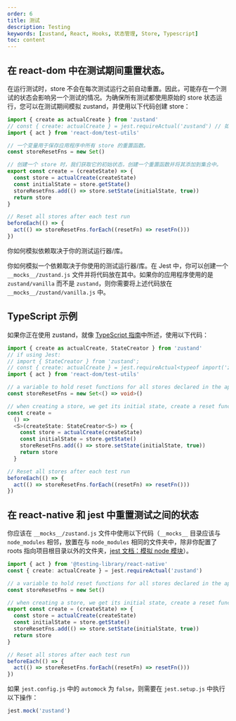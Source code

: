 ```yaml
---
order: 6
title: 测试
description: Testing
keywords: [zustand, React, Hooks, 状态管理, Store, Typescript]
toc: content
---
```


## 在 react-dom 中在测试期间重置状态。

在运行测试时，store 不会在每次测试运行之前自动重置。因此，可能存在一个测试的状态会影响另一个测试的情况。为确保所有测试都使用原始的 store 状态运行，您可以在测试期间模拟 zustand，并使用以下代码创建 store：

```ts
import { create as actualCreate } from 'zustand'
// const { create: actualCreate } = jest.requireActual('zustand') // 如果使用 jest
import { act } from 'react-dom/test-utils'

// 一个变量用于保存应用程序中所有 store 的重置函数。
const storeResetFns = new Set()

// 创建一个 store 时，我们获取它的初始状态，创建一个重置函数并将其添加到集合中。
export const create = (createState) => {
  const store = actualCreate(createState)
  const initialState = store.getState()
  storeResetFns.add(() => store.setState(initialState, true))
  return store
}

// Reset all stores after each test run
beforeEach(() => {
  act(() => storeResetFns.forEach((resetFn) => resetFn()))
})
```

你如何模拟依赖取决于你的测试运行器/库。

你如何模拟一个依赖取决于你使用的测试运行器/库。在 Jest 中，你可以创建一个 `__mocks__/zustand.js` 文件并将代码放在其中。如果你的应用程序使用的是 `zustand/vanilla` 而不是 `zustand`，则你需要将上述代码放在 `__mocks__/zustand/vanilla.js` 中。

## TypeScript 示例

如果你正在使用 zustand，就像 [TypeScript 指南](/guides/typescript)中所述，使用以下代码：

```ts
import { create as actualCreate, StateCreator } from 'zustand'
// if using Jest:
// import { StateCreator } from 'zustand';
// const { create: actualCreate } = jest.requireActual<typeof import('zustand')>('zustand');
import { act } from 'react-dom/test-utils'

// a variable to hold reset functions for all stores declared in the app
const storeResetFns = new Set<() => void>()

// when creating a store, we get its initial state, create a reset function and add it in the set
const create =
  () =>
  <S>(createState: StateCreator<S>) => {
    const store = actualCreate(createState)
    const initialState = store.getState()
    storeResetFns.add(() => store.setState(initialState, true))
    return store
  }

// Reset all stores after each test run
beforeEach(() => {
  act(() => storeResetFns.forEach((resetFn) => resetFn()))
})
```

## 在 react-native 和 jest 中重置测试之间的状态

你应该在 `__mocks__/zustand.js` 文件中使用以下代码（`__mocks__` 目录应该与 `node_modules` 相邻，放置在与 `node_modules` 相同的文件夹中，除非你配置了 roots 指向项目根目录以外的文件夹，[jest 文档：模拟 node 模块](https://jestjs.io/docs/manual-mocks#mocking-node-modules)）。

```ts
import { act } from '@testing-library/react-native'
const { create: actualCreate } = jest.requireActual('zustand')

// a variable to hold reset functions for all stores declared in the app
const storeResetFns = new Set()

// when creating a store, we get its initial state, create a reset function and add it in the set
export const create = (createState) => {
  const store = actualCreate(createState)
  const initialState = store.getState()
  storeResetFns.add(() => store.setState(initialState, true))
  return store
}

// Reset all stores after each test run
beforeEach(() => {
  act(() => storeResetFns.forEach((resetFn) => resetFn()))
})
```

如果 `jest.config.js` 中的 `automock` 为 `false`，则需要在 `jest.setup.js` 中执行以下操作：

```ts
jest.mock('zustand')
```
